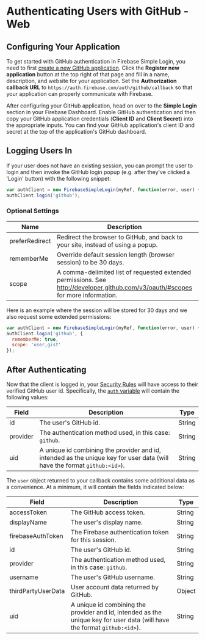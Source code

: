 # Authenticating Users with GitHub - Web


## Configuring Your Application

To get started with GitHub authentication in Firebase Simple Login, you need to first [create a new GitHub application](https://github.com/settings/applications). Click the __Register new application__ button at the top right of that page and fill in a name, description, and website for your application. Set the __Authorization callback URL__ to `https://auth.firebase.com/auth/github/callback` so that your application can properly communicate with Firebase.

After configuring your GitHub application, head on over to the __Simple Login__ section in your Firebase Dashboard. Enable GitHub authentication and then copy your GitHub application credentials (__Client ID__ and __Client Secret__) into the appropriate inputs. You can find your GitHub application's client ID and secret at the top of the application's GitHub dashboard.


## Logging Users In

If your user does not have an existing session, you can prompt the user to login and then invoke the GitHub login popup (e.g. after they've clicked a 'Login' button) with the following snippet:

```javascript
var authClient = new FirebaseSimpleLogin(myRef, function(error, user) { ... });
authClient.login('github');
```

### Optional Settings

| Name | Description | Type |
| --- | --- | --- |
| preferRedirect | Redirect the browser to GitHub, and back to your site, instead of using a popup. | Boolean |
| rememberMe | Override default session length (browser session) to be 30 days. | Boolean |
| scope | A comma-delimited list of requested extended permissions. See http://developer.github.com/v3/oauth/#scopes for more information. | String |

Here is an example where the session will be stored for 30 days and we also request some extended permissions:

```javascript
var authClient = new FirebaseSimpleLogin(myRef, function(error, user) { ... });
authClient.login('github', {
  rememberMe: true,
  scope: 'user,gist'
});
```


## After Authenticating

Now that the client is logged in, your [Security Rules](https://www.firebase.com/docs/web/guide/securing-data.html) will have access to their verified GitHub user id. Specifically, the [`auth` variable](TODO) will contain the following values:

| Field | Description | Type |
| --- | --- | --- |
| id | The user's GitHub id. | String |
| provider | The authentication method used, in this case: `github`. | String |
| uid | A unique id combining the provider and id, intended as the unique key for user data (will have the format `github:<id>`). | String |

The `user` object returned to your callback contains some additional data as a convenience. At a minimum, it will contain the fields indicated below:

| Field | Description | Type |
| --- | --- | --- |
| accessToken | The GitHub access token. | String |
| displayName | The user's display name. | String |
| firebaseAuthToken | The Firebase authentication token for this session. | String |
| id | The user's GitHub id. | String |
| provider | The authentication method used, in this case: `github`. | String |
| username | The user's GitHub username. | String |
| thirdPartyUserData | User account data returned by GitHub. | Object |
| uid | A unique id combining the provider and id, intended as the unique key for user data (will have the format `github:<id>`). | String |
